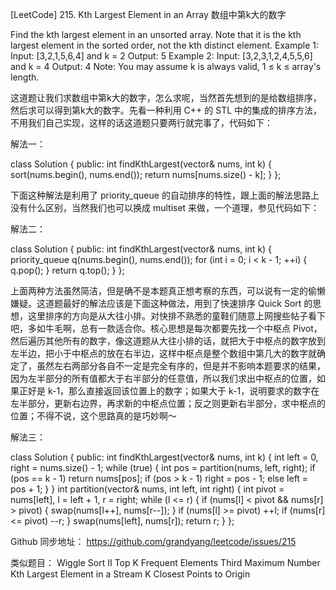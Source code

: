 [LeetCode] 215. Kth Largest Element in an Array 数组中第k大的数字 

 
Find the kth largest element in an unsorted array. Note that it is the kth largest element in the sorted order, not the kth distinct element.
Example 1:
Input: [3,2,1,5,6,4] and k = 2
Output: 5
Example 2:
Input: [3,2,3,1,2,4,5,5,6] and k = 4
Output: 4
Note: 
You may assume k is always valid, 1 ≤ k ≤ array's length.
 
这道题让我们求数组中第k大的数字，怎么求呢，当然首先想到的是给数组排序，然后求可以得到第k大的数字。先看一种利用 C++ 的 STL 中的集成的排序方法，不用我们自己实现，这样的话这道题只要两行就完事了，代码如下：
 
解法一：

class Solution {
public:
    int findKthLargest(vector<int>& nums, int k) {
        sort(nums.begin(), nums.end());
        return nums[nums.size() - k];
    }
};

 
下面这种解法是利用了 priority_queue 的自动排序的特性，跟上面的解法思路上没有什么区别，当然我们也可以换成 multiset 来做，一个道理，参见代码如下：
 
解法二：

class Solution {
public:
    int findKthLargest(vector<int>& nums, int k) {
        priority_queue<int> q(nums.begin(), nums.end());
        for (int i = 0; i < k - 1; ++i) {
            q.pop();
        }
        return q.top();
    }
};

 
上面两种方法虽然简洁，但是确不是本题真正想考察的东西，可以说有一定的偷懒嫌疑。这道题最好的解法应该是下面这种做法，用到了快速排序 Quick Sort 的思想，这里排序的方向是从大往小排。对快排不熟悉的童鞋们随意上网搜些帖子看下吧，多如牛毛啊，总有一款适合你。核心思想是每次都要先找一个中枢点 Pivot，然后遍历其他所有的数字，像这道题从大往小排的话，就把大于中枢点的数字放到左半边，把小于中枢点的放在右半边，这样中枢点是整个数组中第几大的数字就确定了，虽然左右两部分各自不一定是完全有序的，但是并不影响本题要求的结果，因为左半部分的所有值都大于右半部分的任意值，所以我们求出中枢点的位置，如果正好是 k-1，那么直接返回该位置上的数字；如果大于 k-1，说明要求的数字在左半部分，更新右边界，再求新的中枢点位置；反之则更新右半部分，求中枢点的位置；不得不说，这个思路真的是巧妙啊～
 
解法三：

class Solution {
public:
    int findKthLargest(vector<int>& nums, int k) {
        int left = 0, right = nums.size() - 1;
        while (true) {
            int pos = partition(nums, left, right);
            if (pos == k - 1) return nums[pos];
            if (pos > k - 1) right = pos - 1;
            else left = pos + 1;
        }
    }
    int partition(vector<int>& nums, int left, int right) {
        int pivot = nums[left], l = left + 1, r = right;
        while (l <= r) {
            if (nums[l] < pivot && nums[r] > pivot) {
                swap(nums[l++], nums[r--]);
            }
            if (nums[l] >= pivot) ++l;
            if (nums[r] <= pivot) --r;
        }
        swap(nums[left], nums[r]);
        return r;
    }
};

 
Github 同步地址：
https://github.com/grandyang/leetcode/issues/215
 
类似题目：
Wiggle Sort II
Top K Frequent Elements
Third Maximum Number
Kth Largest Element in a Stream
K Closest Points to Origin
